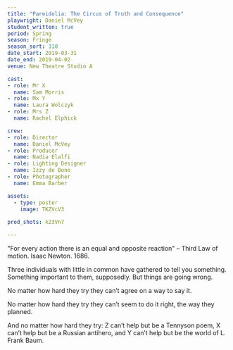 ```yaml
---
title: "Pareidolia: The Circus of Truth and Consequence"
playwright: Daniel McVey
student_written: true
period: Spring
season: Fringe
season_sort: 310
date_start: 2019-03-31
date_end: 2019-04-02
venue: New Theatre Studio A

cast:
- role: Mr X
  name: Sam Morris
- role: Mx Y
  name: Laura Wolczyk
- role: Mrs Z
  name: Rachel Elphick

crew:
- role: Director
  name: Daniel McVey
- role: Producer
  name: Nadia Elalfi
- role: Lighting Designer
  name: Izzy de Bono
- role: Photographer
  name: Emma Barber

assets:
  - type: poster
    image: TKZVcV3
    
prod_shots: k23Vn7

---
```


"For every action there is an equal and opposite reaction"
– Third Law of motion. Isaac Newton. 1686.

Three individuals with little in common have gathered to tell you something. Something important to them, supposedly. But things are going wrong.

No matter how hard they try they can’t agree on a way to say it.

No matter how hard they try they can’t seem to do it right, the way they planned.

And no matter how hard they try:
Z can’t help but be a Tennyson poem,
X can’t help but be a Russian antihero,
and Y can’t help but be the world of L. Frank Baum.
